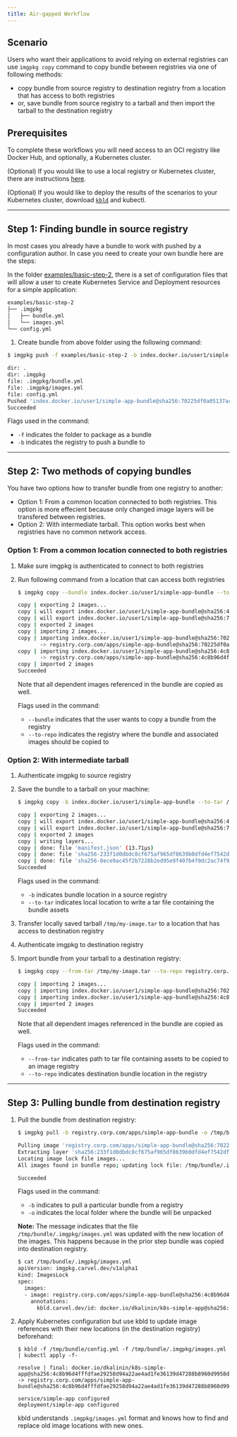 ```yaml
---
title: Air-gapped Workflow
---
```


## Scenario

Users who want their applications to avoid relying on external registries can use `imgpkg copy` command to copy bundle between registries via one of following methods:

- copy bundle from source registry to destination registry from a location that has access to both registries
- or, save bundle from source registry to a tarball and then import the tarball to the destination registry

## Prerequisites

To complete these workflows you will need access to an OCI registry like Docker Hub, and optionally, 
a Kubernetes cluster.

(Optional) If you would like to use a local registry or Kubernetes cluster, there are instructions [here](https://kind.sigs.k8s.io/docs/user/local-registry/).

(Optional) If you would like to deploy the results of the scenarios to your Kubernetes cluster, download [`kbld`](https://get-kbld.io/) and kubectl.

---
## Step 1: Finding bundle in source registry

In most cases you already have a bundle to work with pushed by a configuration author. In case you need to create your own bundle here are the steps:

In the folder [examples/basic-step-2](../examples/basic-step-2), there is a set of configuration files that
will allow a user to create Kubernetes Service and Deployment resources for a simple application:

```bash
examples/basic-step-2
├── .imgpkg
│   ├── bundle.yml
│   └── images.yml
└── config.yml
```

1. Create bundle from above folder using the following command:

```bash
$ imgpkg push -f examples/basic-step-2 -b index.docker.io/user1/simple-app-bundle

dir: .
dir: .imgpkg
file: .imgpkg/bundle.yml
file: .imgpkg/images.yml
file: config.yml
Pushed 'index.docker.io/user1/simple-app-bundle@sha256:70225df0a05137ac385c95eb69f89ded3e7ef3a0c34db43d7274fd9eba3705bb'
Succeeded
```

Flags used in the command:
  * `-f` indicates the folder to package as a bundle
  * `-b` indicates the registry to push a bundle to

---
## Step 2: Two methods of copying bundles

You have two options how to transfer bundle from one registry to another:

- Option 1: From a common location connected to both registries. This option is more effecient because only changed image layers will be transfered between registries.
- Option 2: With intermediate tarball. This option works best when registries have no common network access.

### Option 1: From a common location connected to both registries

1. Make sure imgpkg is authenticated to connect to both registries

1. Run following command from a location that can access both registries

    ```bash
    $ imgpkg copy --bundle index.docker.io/user1/simple-app-bundle --to-repo registry.corp.com/apps/simple-app-bundle

    copy | exporting 2 images...
    copy | will export index.docker.io/user1/simple-app-bundle@sha256:4c8b96d4fffdfae29258d94a22ae4ad1fe36139d47288b8960d9958d1e63a9d0
    copy | will export index.docker.io/user1/simple-app-bundle@sha256:70225df0a05137ac385c95eb69f89ded3e7ef3a0c34db43d7274fd9eba3705bb
    copy | exported 2 images
    copy | importing 2 images...
    copy | importing index.docker.io/user1/simple-app-bundle@sha256:70225df0a05137ac385c95eb69f89ded3e7ef3a0c34db43d7274fd9eba3705bb
           -> registry.corp.com/apps/simple-app-bundle@sha256:70225df0a05137ac385c95eb69f89ded3e7ef3a0c34db43d7274fd9eba3705bb...
    copy | importing index.docker.io/user1/simple-app-bundle@sha256:4c8b96d4fffdfae29258d94a22ae4ad1fe36139d47288b8960d9958d1e63a9d0
           -> registry.corp.com/apps/simple-app-bundle@sha256:4c8b96d4fffdfae29258d94a22ae4ad1fe36139d47288b8960d9958d1e63a9d0...
    copy | imported 2 images
    Succeeded
    ```

    Note that all dependent images referenced in the bundle are copied as well.

    Flags used in the command:
      * `--bundle` indicates that the user wants to copy a bundle from the registry
      * `--to-repo` indicates the registry where the bundle and associated images should be copied to

### Option 2: With intermediate tarball

1. Authenticate imgpkg to source registry

1. Save the bundle to a tarball on your machine:

    ```bash
    $ imgpkg copy -b index.docker.io/user1/simple-app-bundle --to-tar /tmp/my-image.tar

    copy | exporting 2 images...
    copy | will export index.docker.io/user1/simple-app-bundle@sha256:4c8b96d4fffdfae29258d94a22ae4ad1fe36139d47288b8960d9958d1e63a9d0
    copy | will export index.docker.io/user1/simple-app-bundle@sha256:70225df0a05137ac385c95eb69f89ded3e7ef3a0c34db43d7274fd9eba3705bb
    copy | exported 2 images
    copy | writing layers...
    copy | done: file 'manifest.json' (13.71µs)
    copy | done: file 'sha256-233f1d0dbdc8cf675af965df8639b0dfd4ef7542dfc9fcfd03bfc45c570b0e4d.tar.gz' (47.616µs)
    copy | done: file 'sha256-8ece9ac45f2b7228b2ed95e9f407b4f0dc2ac74f93c62ff1156f24c53042ba54.tar.gz' (43.204905ms)
    Succeeded
    ```

    Flags used in the command:
      * `-b` indicates bundle location in a source registry
      * `--to-tar` indicates local location to write a tar file containing the bundle assets

1. Transfer locally saved tarball `/tmp/my-image.tar` to a location that has access to destination registry

1. Authenticate imgpkg to destination registry

1. Import bundle from your tarball to a destination registry:

    ```bash
    $ imgpkg copy --from-tar /tmp/my-image.tar --to-repo registry.corp.com/apps/simple-app-bundle

    copy | importing 2 images...
    copy | importing index.docker.io/user1/simple-app-bundle@sha256:70225df0a05137ac385c95eb69f89ded3e7ef3a0c34db43d7274fd9eba3705bb -> registry.corp.com/apps/simple-app-bundle@sha256:70225df0a05137ac385c95eb69f89ded3e7ef3a0c34db43d7274fd9eba3705bb...
    copy | importing index.docker.io/user1/simple-app-bundle@sha256:4c8b96d4fffdfae29258d94a22ae4ad1fe36139d47288b8960d9958d1e63a9d0 -> registry.corp.com/apps/simple-app-bundle@sha256:4c8b96d4fffdfae29258d94a22ae4ad1fe36139d47288b8960d9958d1e63a9d0...
    copy | imported 2 images
    Succeeded
    ```

    Note that all dependent images referenced in the bundle are copied as well.

    Flags used in the command:
      * `--from-tar` indicates path to tar file containing assets to be copied to an image registry
      * `--to-repo` indicates destination bundle location in the registry

---
## Step 3: Pulling bundle from destination registry

1. Pull the bundle from destination registry:

    ```bash
    $ imgpkg pull -b registry.corp.com/apps/simple-app-bundle -o /tmp/bundle

    Pulling image 'registry.corp.com/apps/simple-app-bundle@sha256:70225df0a05137ac385c95eb69f89ded3e7ef3a0c34db43d7274fd9eba3705bb'
    Extracting layer 'sha256:233f1d0dbdc8cf675af965df8639b0dfd4ef7542dfc9fcfd03bfc45c570b0e4d' (1/1)
    Locating image lock file images...
    All images found in bundle repo; updating lock file: /tmp/bundle/.imgpkg/images.yml

    Succeeded
    ```

    Flags used in the command:
      * `-b` indicates to pull a particular bundle from a registry
      * `-o` indicates the local folder where the bundle will be unpacked

    __Note:__ The message indicates that the file `/tmp/bundle/.imgpkg/images.yml` was updated with the new location of the images. This happens because in the prior step bundle was copied into destination registry.

    ```bash
    $ cat /tmp/bundle/.imgpkg/images.yml
    apiVersion: imgpkg.carvel.dev/v1alpha1
    kind: ImagesLock
    spec:
      images:
      - image: registry.corp.com/apps/simple-app-bundle@sha256:4c8b96d4fffdfae29258d94a22ae4ad1fe36139d47288b8960d9958d1e63a9d0
        annotations:
          kbld.carvel.dev/id: docker.io/dkalinin/k8s-simple-app@sha256:4c8b96d4fffdfae29258d94a22ae4ad1fe36139d47288b8960d9958d1e63a9d0
    ```

1. Apply Kubernetes configuration but use kbld to update image references with their new locations (in the destination registry) beforehand:

    ```shell
    $ kbld -f /tmp/bundle/config.yml -f /tmp/bundle/.imgpkg/images.yml | kubectl apply -f-

    resolve | final: docker.io/dkalinin/k8s-simple-app@sha256:4c8b96d4fffdfae29258d94a22ae4ad1fe36139d47288b8960d9958d1e63a9d0 -> registry.corp.com/apps/simple-app-bundle@sha256:4c8b96d4fffdfae29258d94a22ae4ad1fe36139d47288b8960d9958d1e63a9d0

    service/simple-app configured
    deployment/simple-app configured
    ```

    kbld understands `.imgpkg/images.yml` format and knows how to find and replace old image locations with new ones.
